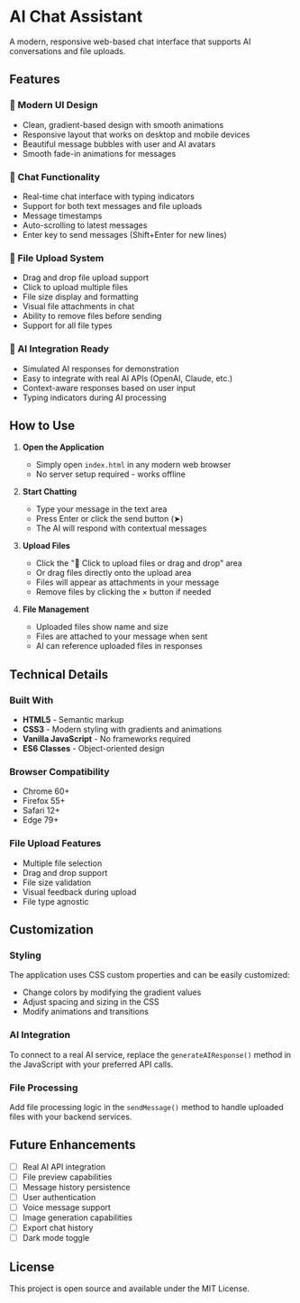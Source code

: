 # AI Chat Assistant

A modern, responsive web-based chat interface that supports AI conversations and file uploads.

## Features

### 🎨 Modern UI Design
- Clean, gradient-based design with smooth animations
- Responsive layout that works on desktop and mobile devices
- Beautiful message bubbles with user and AI avatars
- Smooth fade-in animations for messages

### 💬 Chat Functionality
- Real-time chat interface with typing indicators
- Support for both text messages and file uploads
- Message timestamps
- Auto-scrolling to latest messages
- Enter key to send messages (Shift+Enter for new lines)

### 📁 File Upload System
- Drag and drop file upload support
- Click to upload multiple files
- File size display and formatting
- Visual file attachments in chat
- Ability to remove files before sending
- Support for all file types

### 🤖 AI Integration Ready
- Simulated AI responses for demonstration
- Easy to integrate with real AI APIs (OpenAI, Claude, etc.)
- Context-aware responses based on user input
- Typing indicators during AI processing

## How to Use

1. **Open the Application**
   - Simply open `index.html` in any modern web browser
   - No server setup required - works offline

2. **Start Chatting**
   - Type your message in the text area
   - Press Enter or click the send button (➤)
   - The AI will respond with contextual messages

3. **Upload Files**
   - Click the "📎 Click to upload files or drag and drop" area
   - Or drag files directly onto the upload area
   - Files will appear as attachments in your message
   - Remove files by clicking the × button if needed

4. **File Management**
   - Uploaded files show name and size
   - Files are attached to your message when sent
   - AI can reference uploaded files in responses

## Technical Details

### Built With
- **HTML5** - Semantic markup
- **CSS3** - Modern styling with gradients and animations
- **Vanilla JavaScript** - No frameworks required
- **ES6 Classes** - Object-oriented design

### Browser Compatibility
- Chrome 60+
- Firefox 55+
- Safari 12+
- Edge 79+

### File Upload Features
- Multiple file selection
- Drag and drop support
- File size validation
- Visual feedback during upload
- File type agnostic

## Customization

### Styling
The application uses CSS custom properties and can be easily customized:
- Change colors by modifying the gradient values
- Adjust spacing and sizing in the CSS
- Modify animations and transitions

### AI Integration
To connect to a real AI service, replace the `generateAIResponse()` method in the JavaScript with your preferred API calls.

### File Processing
Add file processing logic in the `sendMessage()` method to handle uploaded files with your backend services.

## Future Enhancements

- [ ] Real AI API integration
- [ ] File preview capabilities
- [ ] Message history persistence
- [ ] User authentication
- [ ] Voice message support
- [ ] Image generation capabilities
- [ ] Export chat history
- [ ] Dark mode toggle

## License

This project is open source and available under the MIT License. 